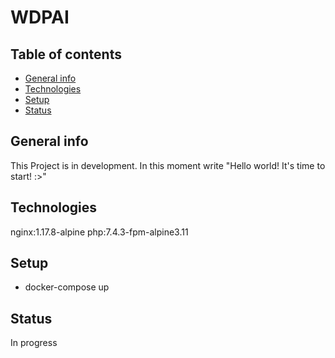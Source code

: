 # WDPAI
## Table of contents
* [General info](#general-info)
* [Technologies](#technologies)
* [Setup](#setup)
* [Status](#Status)

## General info	
This Project is in development.
In this moment write "Hello world! It's time to start! :>"
  
## Technologies
nginx:1.17.8-alpine
php:7.4.3-fpm-alpine3.11

## Setup
- docker-compose up

## Status
In progress
